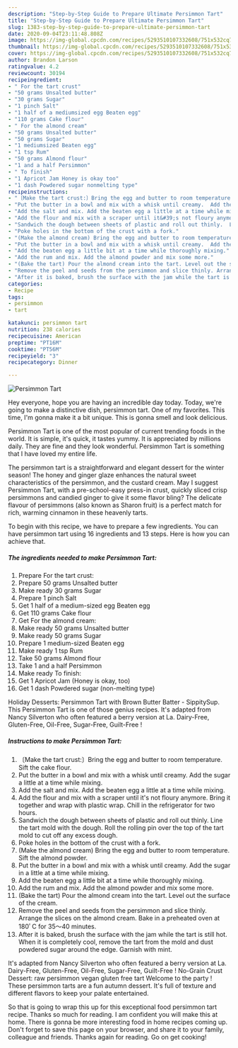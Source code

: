 ```yaml
---
description: "Step-by-Step Guide to Prepare Ultimate Persimmon Tart"
title: "Step-by-Step Guide to Prepare Ultimate Persimmon Tart"
slug: 1383-step-by-step-guide-to-prepare-ultimate-persimmon-tart
date: 2020-09-04T23:11:48.808Z
image: https://img-global.cpcdn.com/recipes/5293510107332608/751x532cq70/persimmon-tart-recipe-main-photo.jpg
thumbnail: https://img-global.cpcdn.com/recipes/5293510107332608/751x532cq70/persimmon-tart-recipe-main-photo.jpg
cover: https://img-global.cpcdn.com/recipes/5293510107332608/751x532cq70/persimmon-tart-recipe-main-photo.jpg
author: Brandon Larson
ratingvalue: 4.2
reviewcount: 30194
recipeingredient:
- " For the tart crust"
- "50 grams Unsalted butter"
- "30 grams Sugar"
- "1 pinch Salt"
- "1 half of a mediumsized egg Beaten egg"
- "110 grams Cake flour"
- " For the almond cream"
- "50 grams Unsalted butter"
- "50 grams Sugar"
- "1 mediumsized Beaten egg"
- "1 tsp Rum"
- "50 grams Almond flour"
- "1 and a half Persimmon"
- " To finish"
- "1 Apricot Jam Honey is okay too"
- "1 dash Powdered sugar nonmelting type"
recipeinstructions:
- "〔Make the tart crust:〕Bring the egg and butter to room temperature. Sift the cake flour."
- "Put the butter in a bowl and mix with a whisk until creamy.  Add the sugar  a little at a time while mixing."
- "Add the salt and mix. Add the beaten egg a little at a time while mixing."
- "Add the flour and mix with a scraper until it&#39;s not floury anymore.  Bring it together and wrap with plastic wrap.  Chill in the refrigerator for two hours."
- "Sandwich the dough between sheets of plastic and roll out thinly.  Line the tart mold with the dough. Roll the rolling pin over the top of the tart mold to cut off any excess dough."
- "Poke holes in the bottom of the crust with a fork."
- "(Make the almond cream) Bring the egg and butter to room temperature. Sift the almond powder."
- "Put the butter in a bowl and mix with a whisk until creamy.  Add the sugar in a little at a time while mixing."
- "Add the beaten egg a little bit at a time while thoroughly mixing."
- "Add the rum and mix. Add the almond powder and mix some more."
- "(Bake the tart) Pour the almond cream into the tart. Level out the surface of the cream."
- "Remove the peel and seeds from the persimmon and slice thinly. Arrange the slices on the almond cream. Bake in a preheated oven at 180ﾟC for 35～40 minutes."
- "After it is baked, brush the surface with the jam while the tart is still hot. When it is completely cool, remove the tart from the mold and dust powdered sugar around the edge.  Garnish with mint."
categories:
- Recipe
tags:
- persimmon
- tart

katakunci: persimmon tart 
nutrition: 238 calories
recipecuisine: American
preptime: "PT16M"
cooktime: "PT56M"
recipeyield: "3"
recipecategory: Dinner

---
```



![Persimmon Tart](https://img-global.cpcdn.com/recipes/5293510107332608/751x532cq70/persimmon-tart-recipe-main-photo.jpg)

Hey everyone, hope you are having an incredible day today. Today, we're going to make a distinctive dish, persimmon tart. One of my favorites. This time, I'm gonna make it a bit unique. This is gonna smell and look delicious.

Persimmon Tart is one of the most popular of current trending foods in the world. It is simple, it's quick, it tastes yummy. It is appreciated by millions daily. They are fine and they look wonderful. Persimmon Tart is something that I have loved my entire life.

The persimmon tart is a straightforward and elegant dessert for the winter season! The honey and ginger glaze enhances the natural sweet characteristics of the persimmon, and the custard cream. May I suggest Persimmon Tart, with a pre-school-easy press-in crust, quickly sliced crisp persimmons and candied ginger to give it some flavor bling? The delicate flavour of persimmons (also known as Sharon fruit) is a perfect match for rich, warming cinnamon in these heavenly tarts.


To begin with this recipe, we have to prepare a few ingredients. You can have persimmon tart using 16 ingredients and 13 steps. Here is how you can achieve that.

<!--inarticleads1-->

##### The ingredients needed to make Persimmon Tart:

1. Prepare  For the tart crust:
1. Prepare 50 grams Unsalted butter
1. Make ready 30 grams Sugar
1. Prepare 1 pinch Salt
1. Get 1 half of a medium-sized egg Beaten egg
1. Get 110 grams Cake flour
1. Get  For the almond cream:
1. Make ready 50 grams Unsalted butter
1. Make ready 50 grams Sugar
1. Prepare 1 medium-sized Beaten egg
1. Make ready 1 tsp Rum
1. Take 50 grams Almond flour
1. Take 1 and a half Persimmon
1. Make ready  To finish:
1. Get 1 Apricot Jam (Honey is okay, too)
1. Get 1 dash Powdered sugar (non-melting type)


Holiday Desserts: Persimmon Tart with Brown Butter Batter - SippitySup. This Persimmon Tart is one of those genius recipes. It&#39;s adapted from Nancy Silverton who often featured a berry version at La. Dairy-Free, Gluten-Free, Oil-Free, Sugar-Free, Guilt-Free ! 

<!--inarticleads2-->

##### Instructions to make Persimmon Tart:

1. 〔Make the tart crust:〕Bring the egg and butter to room temperature. Sift the cake flour.
1. Put the butter in a bowl and mix with a whisk until creamy.  Add the sugar  a little at a time while mixing.
1. Add the salt and mix. Add the beaten egg a little at a time while mixing.
1. Add the flour and mix with a scraper until it&#39;s not floury anymore.  Bring it together and wrap with plastic wrap.  Chill in the refrigerator for two hours.
1. Sandwich the dough between sheets of plastic and roll out thinly.  Line the tart mold with the dough. Roll the rolling pin over the top of the tart mold to cut off any excess dough.
1. Poke holes in the bottom of the crust with a fork.
1. (Make the almond cream) Bring the egg and butter to room temperature. Sift the almond powder.
1. Put the butter in a bowl and mix with a whisk until creamy.  Add the sugar in a little at a time while mixing.
1. Add the beaten egg a little bit at a time while thoroughly mixing.
1. Add the rum and mix. Add the almond powder and mix some more.
1. (Bake the tart) Pour the almond cream into the tart. Level out the surface of the cream.
1. Remove the peel and seeds from the persimmon and slice thinly. Arrange the slices on the almond cream. Bake in a preheated oven at 180ﾟC for 35～40 minutes.
1. After it is baked, brush the surface with the jam while the tart is still hot. When it is completely cool, remove the tart from the mold and dust powdered sugar around the edge.  Garnish with mint.


It&#39;s adapted from Nancy Silverton who often featured a berry version at La. Dairy-Free, Gluten-Free, Oil-Free, Sugar-Free, Guilt-Free ! No-Grain Crust Dessert: raw persimmon vegan gluten free tart Welcome to the party ! These persimmon tarts are a fun autumn dessert. It&#39;s full of texture and different flavors to keep your palate entertained. 

So that is going to wrap this up for this exceptional food persimmon tart recipe. Thanks so much for reading. I am confident you will make this at home. There is gonna be more interesting food in home recipes coming up. Don't forget to save this page on your browser, and share it to your family, colleague and friends. Thanks again for reading. Go on get cooking!
